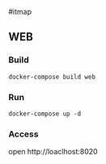 #itmap

## WEB

### Build

```
docker-compose build web
```

### Run

```
docker-compose up -d
```

### Access

open http://loaclhost:8020

